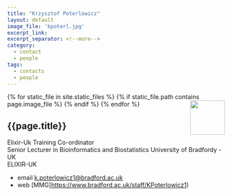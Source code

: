 ```yaml
---
title: "Krzysztof Poterlowicz"
layout: default
image_file: 'kpoterl.jpg'
excerpt_link:
excerpt_separator: <!--more-->
category:
  - contact
  - people
tags:
  - contacts
  - people
---
```


{% for static_file in site.static_files %}
  {% if static_file.path contains page.image_file %}
<img style="float: right; width: 80px; clear: none;" src="{{ static_file.path | relative_url}}" />
  {% endif %}
{% endfor %}

## {{page.title}}

Elixir-Uk Training Co-ordinator  
Senior Lecturer in Bioinformatics and Biostatistics
University of Bradfordy - UK  
ELIXIR-UK

<!--more-->

* email [k.poterlowicz1@bradford.ac.uk](mailto:k.poterlowicz1@bradford.ac.uk)  
* web [MMG]https://www.bradford.ac.uk/staff/KPoterlowicz1)  

